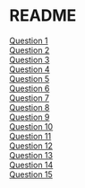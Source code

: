 
# README
[Question 1]() \
[Question 2]() \
[Question 3]() \
[Question 4]() \
[Question 5]() \
[Question 6]() \
[Question 7]() \
[Question 8]() \
[Question 9]() \
[Question 10]() \
[Question 11]() \
[Question 12]() \
[Question 13]() \
[Question 14]() \
[Question 15]()